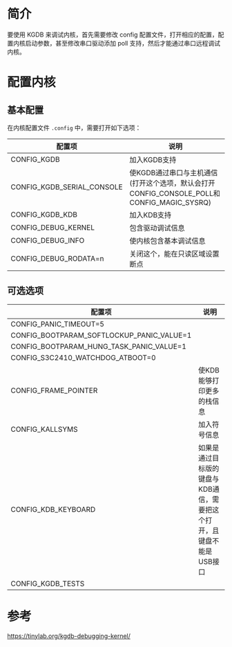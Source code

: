 
# 简介

要使用 KGDB 来调试内核，首先需要修改 config 配置文件，打开相应的配置，配置内核启动参数，甚至修改串口驱动添加 poll 支持，然后才能通过串口远程调试内核。

# 配置内核

## 基本配置

在内核配置文件 `.config` 中，需要打开如下选项：

配置项 | 说明
------- | -------
CONFIG_KGDB | 加入KGDB支持
CONFIG_KGDB_SERIAL_CONSOLE | 使KGDB通过串口与主机通信(打开这个选项，默认会打开CONFIG_CONSOLE_POLL和CONFIG_MAGIC_SYSRQ)
CONFIG_KGDB_KDB | 加入KDB支持
CONFIG_DEBUG_KERNEL | 包含驱动调试信息
CONFIG_DEBUG_INFO | 使内核包含基本调试信息
CONFIG_DEBUG_RODATA=n | 关闭这个，能在只读区域设置断点

## 可选选项

配置项 | 说明
------- | -------
CONFIG_PANIC_TIMEOUT=5 |  
CONFIG_BOOTPARAM_SOFTLOCKUP_PANIC_VALUE=1 |  
CONFIG_BOOTPARAM_HUNG_TASK_PANIC_VALUE=1 |  
CONFIG_S3C2410_WATCHDOG_ATBOOT=0 |  
CONFIG_FRAME_POINTER | 使KDB能够打印更多的栈信息
CONFIG_KALLSYMS | 加入符号信息
CONFIG_KDB_KEYBOARD | 如果是通过目标版的键盘与KDB通信，需要把这个打开，且键盘不能是USB接口
CONFIG_KGDB_TESTS |  


# 参考

https://tinylab.org/kgdb-debugging-kernel/